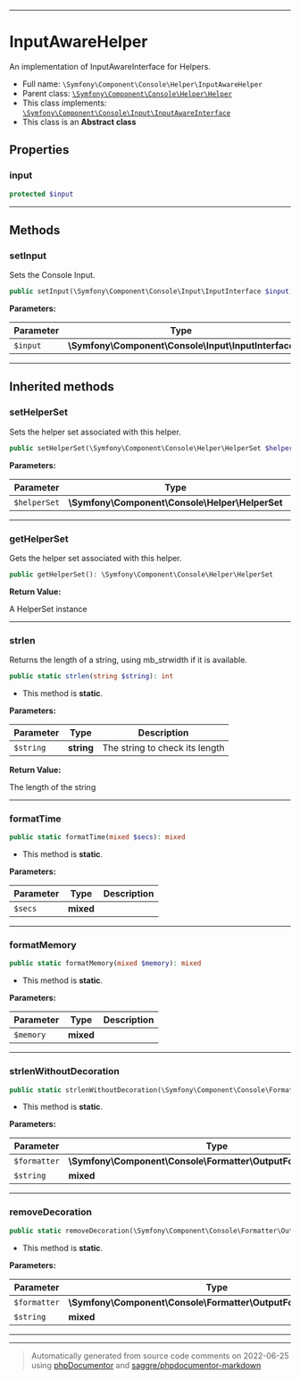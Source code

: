 ***

# InputAwareHelper

An implementation of InputAwareInterface for Helpers.



* Full name: `\Symfony\Component\Console\Helper\InputAwareHelper`
* Parent class: [`\Symfony\Component\Console\Helper\Helper`](./Helper.md)
* This class implements:
[`\Symfony\Component\Console\Input\InputAwareInterface`](../Input/InputAwareInterface.md)
* This class is an **Abstract class**



## Properties


### input



```php
protected $input
```






***

## Methods


### setInput

Sets the Console Input.

```php
public setInput(\Symfony\Component\Console\Input\InputInterface $input): mixed
```








**Parameters:**

| Parameter | Type | Description |
|-----------|------|-------------|
| `$input` | **\Symfony\Component\Console\Input\InputInterface** |  |




***


## Inherited methods


### setHelperSet

Sets the helper set associated with this helper.

```php
public setHelperSet(\Symfony\Component\Console\Helper\HelperSet $helperSet = null): mixed
```








**Parameters:**

| Parameter | Type | Description |
|-----------|------|-------------|
| `$helperSet` | **\Symfony\Component\Console\Helper\HelperSet** |  |




***

### getHelperSet

Gets the helper set associated with this helper.

```php
public getHelperSet(): \Symfony\Component\Console\Helper\HelperSet
```









**Return Value:**

A HelperSet instance



***

### strlen

Returns the length of a string, using mb_strwidth if it is available.

```php
public static strlen(string $string): int
```



* This method is **static**.




**Parameters:**

| Parameter | Type | Description |
|-----------|------|-------------|
| `$string` | **string** | The string to check its length |


**Return Value:**

The length of the string



***

### formatTime



```php
public static formatTime(mixed $secs): mixed
```



* This method is **static**.




**Parameters:**

| Parameter | Type | Description |
|-----------|------|-------------|
| `$secs` | **mixed** |  |




***

### formatMemory



```php
public static formatMemory(mixed $memory): mixed
```



* This method is **static**.




**Parameters:**

| Parameter | Type | Description |
|-----------|------|-------------|
| `$memory` | **mixed** |  |




***

### strlenWithoutDecoration



```php
public static strlenWithoutDecoration(\Symfony\Component\Console\Formatter\OutputFormatterInterface $formatter, mixed $string): mixed
```



* This method is **static**.




**Parameters:**

| Parameter | Type | Description |
|-----------|------|-------------|
| `$formatter` | **\Symfony\Component\Console\Formatter\OutputFormatterInterface** |  |
| `$string` | **mixed** |  |




***

### removeDecoration



```php
public static removeDecoration(\Symfony\Component\Console\Formatter\OutputFormatterInterface $formatter, mixed $string): mixed
```



* This method is **static**.




**Parameters:**

| Parameter | Type | Description |
|-----------|------|-------------|
| `$formatter` | **\Symfony\Component\Console\Formatter\OutputFormatterInterface** |  |
| `$string` | **mixed** |  |




***


***
> Automatically generated from source code comments on 2022-06-25 using [phpDocumentor](http://www.phpdoc.org/) and [saggre/phpdocumentor-markdown](https://github.com/Saggre/phpDocumentor-markdown)
